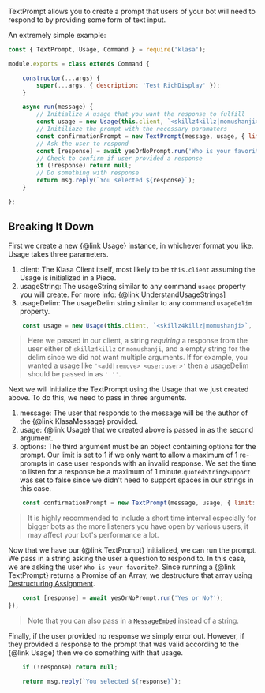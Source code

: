 TextPrompt allows you to create a prompt that users of your bot will need to respond to by providing some form of text input.

An extremely simple example:

```javascript
const { TextPrompt, Usage, Command } = require('klasa');

module.exports = class extends Command {

	constructor(...args) {
		super(...args, { description: 'Test RichDisplay' });
	}

	async run(message) {
		// Initialize A usage that you want the response to fulfill
		const usage = new Usage(this.client, `<skillz4killz|momushanji>`, '');
		// Initiliaze the prompt with the necessary paramaters
        const confirmationPrompt = new TextPrompt(message, usage, { limit: 1, time: 6000, quotedStringSupport: false });
        // Ask the user to respond
        const [response] = await yesOrNoPrompt.run('Who is your favorite?');
        // Check to confirm if user provided a response
        if (!response) return null;
        // Do something with response
        return msg.reply(`You selected ${response}`);
	}

};
```

## Breaking It Down

First we create a new {@link Usage} instance, in whichever format you like. Usage takes three parameters.

1. client: The Klasa Client itself, most likely to be `this.client` assuming the Usage is initialized in a Piece.
2. usageString: The usageString similar to any command `usage` property you will create. For more info: {@link UnderstandUsageStrings]
3. usageDelim: The usageDelim string similar to any command `usageDelim` property.

```javascript
    const usage = new Usage(this.client, `<skillz4killz|momushanji>`, '');
```
> Here we passed in our client, a string *requiring* a response from the user either of `skillz4killz` or `momushanji`, and a empty string for the delim since we did not want multiple arguments. If for example, you wanted a usage like `'<add|remove> <user:user>'` then a usageDelim should be passed in as `' ''`.

Next we will initialize the TextPrompt using the Usage that we just created above. To do this, we need to pass in three arguments.

1. message: The user that responds to the message will be the author of the {@link KlasaMessage} provided.
2. usage: {@link Usage} that we created above is passed in as the second argument.
3. options: The third argument must be an object containing options for the prompt. Our limit is set to 1 if we only want to allow a maximum of 1 re-prompts in case user responds with an invalid response. We set the time to listen for a response be a maximum of 1 minute.`quotedStringSupport` was set to false since we didn't need to support spaces in our strings in this case.

```javascript
    const confirmationPrompt = new TextPrompt(message, usage, { limit: 1, time: 60000, quotedStringSupport: false });
```

> It is highly recommended to include a short time interval especially for bigger bots as the more listeners you have open by various users, it may affect your bot's performance a lot.

Now that we have our {@link TextPrompt} initialized, we can run the prompt. We pass in a string asking the user a question to respond to. In this case, we are asking the user `Who is your favorite?`. Since running a {@link TextPrompt} returns a Promise of an Array, we destructure that array using [Destructuring Assignment](https://developer.mozilla.org/en-US/docs/Web/JavaScript/Reference/Operators/Destructuring_assignment).

```javascript
    const [response] = await yesOrNoPrompt.run('Yes or No?');
});
```
> Note that you can also pass in a [`MessageEmbed`](https://discord.js.org/#/docs/main/master/class/MessageEmbed) instead of a string.

Finally, if the user provided no response we simply error out. However, if they provided a response to the prompt that was valid according to the {@link Usage} then we do something with that usage.

```javascript
    if (!response) return null;

    return msg.reply(`You selected ${response}`);

```
